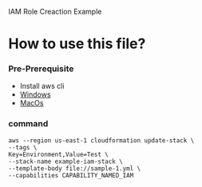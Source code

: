 IAM Role Creaction Example

# How to use this file?

### Pre-Prerequisite
* Install aws cli
* [Windows](https://docs.aws.amazon.com/cli/latest/userguide/install-windows.html)
* [MacOs](https://docs.aws.amazon.com/cli/latest/userguide/install-macos.html)

### command
```
aws --region us-east-1 cloudformation update-stack \
--tags \
Key=Environment,Value=Test \
--stack-name example-iam-stack \
--template-body file://sample-1.yml \
--capabilities CAPABILITY_NAMED_IAM
```
